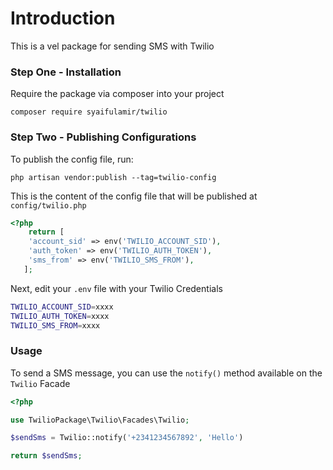 # Introduction
This is a vel package for sending SMS with Twilio

### Step One - Installation

Require the package via composer into your project

```shell
composer require syaifulamir/twilio
```

### Step Two - Publishing Configurations
To publish the config file, run:

`php artisan vendor:publish --tag=twilio-config`

This is the content of the config file that will be published at `config/twilio.php`

```php
<?php
    return [
    'account_sid' => env('TWILIO_ACCOUNT_SID'),
    'auth_token' => env('TWILIO_AUTH_TOKEN'),
    'sms_from' => env('TWILIO_SMS_FROM'),
   ];
```
Next, edit your `.env` file with your Twilio Credentials

```bash
TWILIO_ACCOUNT_SID=xxxx
TWILIO_AUTH_TOKEN=xxxx
TWILIO_SMS_FROM=xxxx
```


### Usage
To send a SMS message, you can use the `notify()` method available on the `Twilio` Facade

```php
<?php

use TwilioPackage\Twilio\Facades\Twilio;

$sendSms = Twilio::notify('+2341234567892', 'Hello')

return $sendSms;
```

